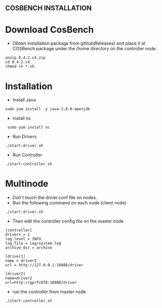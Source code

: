 ## COSBENCH INSTALLATION

# Download CosBench
* Obtain installation package from github(Releases) and place it at COSBench package under
the /home directory on the controller node.

```
unzip 0.4.2.c4.zip
cd 0.4.2.c4
chmod +x *.sh
```
# Installation
* Install Java
```
sudo yum install -y java-1.8.0-openjdk
```

* install nc
```
 sudo yum install nc
```

* Run Drivers
```
./start-driver.sh
```

* Run Controller
```
./start-controller.sh
```


# Multinode
* Don't touch the driver.conf file on nodes.
* Run the following command on each node (client node)

```
./start-driver.sh 
```
* Then edit the controller config file on the master node
```
[controller]
drivers = 2
log_level = INFO
log_file = log/system.log
archive_dir = archive

[driver1]
name = driver1
url = http://127.0.0.1:18088/driver

[driver2]
name=driver2
url=http://gprfc078:18088/driver
```
* run the controller from master node
```
./start-controller.sh 
```
